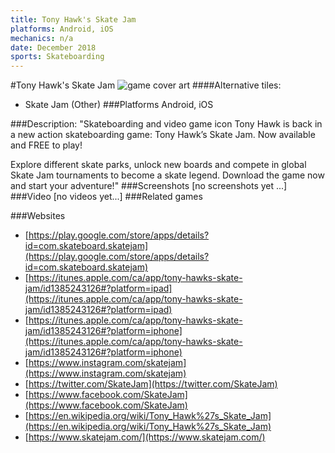 ```yaml
---
title: Tony Hawk's Skate Jam
platforms: Android, iOS
mechanics: n/a
date: December 2018
sports: Skateboarding
---
```

#Tony Hawk's Skate Jam
![game cover art](//images.igdb.com/igdb/image/upload/t_cover_big/co1i53.jpg "Logo Title Text 1")
####Alternative tiles:
* Skate Jam (Other)
###Platforms
Android, iOS

###Description:
"Skateboarding and video game icon Tony Hawk is back in a new action skateboarding game: Tony Hawk’s Skate Jam. Now available and FREE to play! 
 
Explore different skate parks, unlock new boards and compete in global Skate Jam tournaments to become a skate legend. Download the game now and start your adventure!"
###Screenshots
[no screenshots yet ...]
###Video
[no videos yet...]
###Related games

###Websites
* [https://play.google.com/store/apps/details?id=com.skateboard.skatejam](https://play.google.com/store/apps/details?id=com.skateboard.skatejam)
* [https://itunes.apple.com/ca/app/tony-hawks-skate-jam/id1385243126#?platform=ipad](https://itunes.apple.com/ca/app/tony-hawks-skate-jam/id1385243126#?platform=ipad)
* [https://itunes.apple.com/ca/app/tony-hawks-skate-jam/id1385243126#?platform=iphone](https://itunes.apple.com/ca/app/tony-hawks-skate-jam/id1385243126#?platform=iphone)
* [https://www.instagram.com/skatejam](https://www.instagram.com/skatejam)
* [https://twitter.com/SkateJam](https://twitter.com/SkateJam)
* [https://www.facebook.com/SkateJam](https://www.facebook.com/SkateJam)
* [https://en.wikipedia.org/wiki/Tony_Hawk%27s_Skate_Jam](https://en.wikipedia.org/wiki/Tony_Hawk%27s_Skate_Jam)
* [https://www.skatejam.com/](https://www.skatejam.com/)
